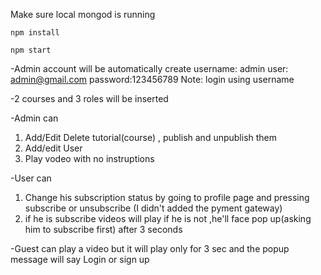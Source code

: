 Make sure local mongod is running
```
npm install

npm start
```

-Admin account will be automatically create 
username: admin
user: admin@gmail.com
password:123456789
Note: login using username

-2 courses and 3 roles will be inserted

-Admin can

1. Add/Edit Delete tutorial(course) , publish and unpublish them
2. Add/edit User
3. Play vodeo with no instruptions

-User can

1. Change his subscription status by going to profile page and pressing subscribe or unsubscribe
(I didn't added the pyment gateway)
2. if he is subscribe videos will play
if he is not ,he'll face pop up(asking him to subscribe first)  after 3 seconds 

-Guest can 
play a video but it will play only for 3 sec and the popup message will say Login or sign up 
